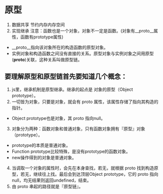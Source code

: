 # 原型 
  1. 数据共享 节约内存内存空间
  2. 实现继承
  注意：函数也是一个对象，对象不一定是函数。(对象有__proto__属性，函数有prototype属性)
  - __proto__指向该对象所在的构造函数的原型对象。
  - 实例对象和构造函数之间没有直接的关系。原型对象与实例对象之间用原型(__proto__)关联，这种关系叫做原型链。

## 要理解原型和原型链首先要知道几个概念：
1. js里，继承机制是原型继承。继承的起点是 对象的原型（Object prototype）。
2. 一切皆为对象，只要是对象，就会有 proto 属性，该属性存储了指向其构造的指针。
  - Object prototype也是对象，其 proto 指向null。
3. 对象分为两种：函数对象和普通对象，只有函数对象拥有『原型』对象（prototype）。
  - prototype的本质是普通对象。
  - Function prototype比较特殊，是没有prototype的函数对象。
  - new操作得到的对象是普通对象。
4. 当调取一个对象的属性时，会先在本身查找，若无，就根据 proto 找到构造原型，若无，继续往上找。最后会到达顶层Object prototype，它的 proto 指向null，均无结果则返回undefined，结束。
5. 由 proto 串起的路径就是『原型链』。
